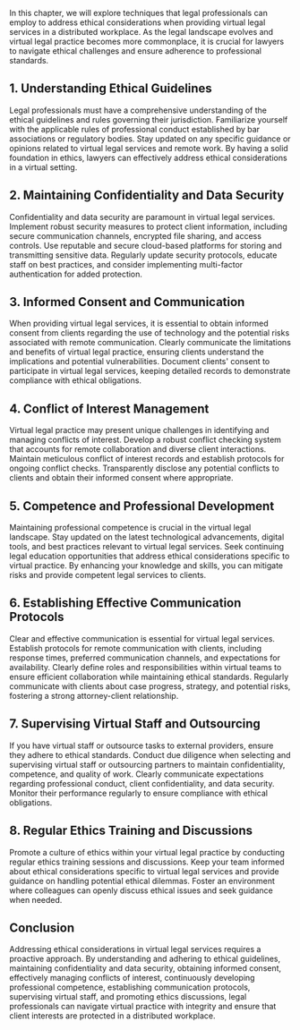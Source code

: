 
In this chapter, we will explore techniques that legal professionals can employ to address ethical considerations when providing virtual legal services in a distributed workplace. As the legal landscape evolves and virtual legal practice becomes more commonplace, it is crucial for lawyers to navigate ethical challenges and ensure adherence to professional standards.

**1. Understanding Ethical Guidelines**
---------------------------------------

Legal professionals must have a comprehensive understanding of the ethical guidelines and rules governing their jurisdiction. Familiarize yourself with the applicable rules of professional conduct established by bar associations or regulatory bodies. Stay updated on any specific guidance or opinions related to virtual legal services and remote work. By having a solid foundation in ethics, lawyers can effectively address ethical considerations in a virtual setting.

**2. Maintaining Confidentiality and Data Security**
----------------------------------------------------

Confidentiality and data security are paramount in virtual legal services. Implement robust security measures to protect client information, including secure communication channels, encrypted file sharing, and access controls. Use reputable and secure cloud-based platforms for storing and transmitting sensitive data. Regularly update security protocols, educate staff on best practices, and consider implementing multi-factor authentication for added protection.

**3. Informed Consent and Communication**
-----------------------------------------

When providing virtual legal services, it is essential to obtain informed consent from clients regarding the use of technology and the potential risks associated with remote communication. Clearly communicate the limitations and benefits of virtual legal practice, ensuring clients understand the implications and potential vulnerabilities. Document clients' consent to participate in virtual legal services, keeping detailed records to demonstrate compliance with ethical obligations.

**4. Conflict of Interest Management**
--------------------------------------

Virtual legal practice may present unique challenges in identifying and managing conflicts of interest. Develop a robust conflict checking system that accounts for remote collaboration and diverse client interactions. Maintain meticulous conflict of interest records and establish protocols for ongoing conflict checks. Transparently disclose any potential conflicts to clients and obtain their informed consent where appropriate.

**5. Competence and Professional Development**
----------------------------------------------

Maintaining professional competence is crucial in the virtual legal landscape. Stay updated on the latest technological advancements, digital tools, and best practices relevant to virtual legal services. Seek continuing legal education opportunities that address ethical considerations specific to virtual practice. By enhancing your knowledge and skills, you can mitigate risks and provide competent legal services to clients.

**6. Establishing Effective Communication Protocols**
-----------------------------------------------------

Clear and effective communication is essential for virtual legal services. Establish protocols for remote communication with clients, including response times, preferred communication channels, and expectations for availability. Clearly define roles and responsibilities within virtual teams to ensure efficient collaboration while maintaining ethical standards. Regularly communicate with clients about case progress, strategy, and potential risks, fostering a strong attorney-client relationship.

**7. Supervising Virtual Staff and Outsourcing**
------------------------------------------------

If you have virtual staff or outsource tasks to external providers, ensure they adhere to ethical standards. Conduct due diligence when selecting and supervising virtual staff or outsourcing partners to maintain confidentiality, competence, and quality of work. Clearly communicate expectations regarding professional conduct, client confidentiality, and data security. Monitor their performance regularly to ensure compliance with ethical obligations.

**8. Regular Ethics Training and Discussions**
----------------------------------------------

Promote a culture of ethics within your virtual legal practice by conducting regular ethics training sessions and discussions. Keep your team informed about ethical considerations specific to virtual legal services and provide guidance on handling potential ethical dilemmas. Foster an environment where colleagues can openly discuss ethical issues and seek guidance when needed.

**Conclusion**
--------------

Addressing ethical considerations in virtual legal services requires a proactive approach. By understanding and adhering to ethical guidelines, maintaining confidentiality and data security, obtaining informed consent, effectively managing conflicts of interest, continuously developing professional competence, establishing communication protocols, supervising virtual staff, and promoting ethics discussions, legal professionals can navigate virtual practice with integrity and ensure that client interests are protected in a distributed workplace.
